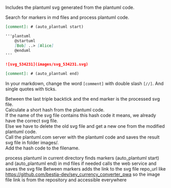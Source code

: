 [//]: # (auto_md_to_doc_comments segment start A)

Includes the plantuml svg generated from the plantuml code.

Search for markers in md files and process plantuml code.  

```markdown
[comment]: # (auto_plantuml start)

'''plantuml
    @startuml
    [Bob] ..> [Alice]
    @enduml
'''

![svg_534231](images/svg_534231.svg)  

[comment]: # (auto_plantuml end)
```

In your markdown, change the word `[comment]` with double slash `[//]`. And single quotes with ticks.

Between the last triple backtick and the end marker is the processed svg file.  
Calculate a short hash from the plantuml code.  
If the name of the svg file contains this hash code it means, we already have the correct svg file.  
Else we have to delete the old svg file and get a new one from the modified plantuml code.  
Call the plantuml.com server with the plantuml code and saves the result svg file in folder images/.  
Add the hash code to the filename.

process plantuml in current directory
finds markers (auto_plantuml start) and (auto_plantuml end) in md files
if needed calls the web service and saves the svg file
Between markers adds the link to the svg file
repo_url like <https://github.com/bestia-dev/sey_currency_converter_pwa>
so the image file link is from the repository and accessible everywhere

[//]: # (auto_md_to_doc_comments segment end A)
